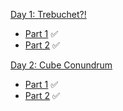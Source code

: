 [Day 1: Trebuchet?!](https://adventofcode.com/2023/day/1)

-   [Part 1](./1-trebuchet/part-1.ts) ✅
-   [Part 2](./1-trebuchet/part-1.ts) ✅

[Day 2: Cube Conundrum](https://adventofcode.com/2023/day/2)

-   [Part 1](./2-cube-conundrum/part-1.ts) ✅
-   [Part 2](./2-cube-conundrum/part-2.ts) ✅
